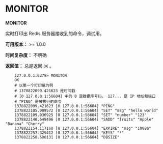 # MONITOR


**MONITOR**

实时打印出 Redis 服务器接收到的命令，调试用。

**可用版本：**
    >= 1.0.0

**时间复杂度：**
    不明确

**返回值：**
    总是返回 ``OK`` 。

```
    127.0.0.1:6379> MONITOR
    OK
    # 以第一个打印值为例
    # 1378822099.421623 是时间戳
    # [0 127.0.0.1:56604] 中的 0 是数据库号码， 127... 是 IP 地址和端口
    # "PING" 是被执行的命令
    1378822099.421623 [0 127.0.0.1:56604] "PING"
    1378822105.089572 [0 127.0.0.1:56604] "SET" "msg" "hello world"
    1378822109.036925 [0 127.0.0.1:56604] "SET" "number" "123"
    1378822140.649496 [0 127.0.0.1:56604] "SADD" "fruits" "Apple" "Banana" "Cherry"
    1378822154.117160 [0 127.0.0.1:56604] "EXPIRE" "msg" "10086"
    1378822257.329412 [0 127.0.0.1:56604] "KEYS" "*"
    1378822258.690131 [0 127.0.0.1:56604] "DBSIZE"
```